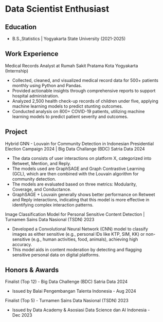# Data Scientist Enthusiast

## Education
- B.S.,Statistics | Yogyakarta State University (2021-2025)

## Work Experience
Medical Records Analyst at Rumah Sakit Pratama Kota Yogyakarta (Internship)
- Collected, cleaned, and visualized medical record data for 500+ patients monthly using Python and Pandas.
- Provided actionable insights through comprehensive reports to support hospital administration.
- Analyzed 2,500 health check-up records of children under five, applying machine learning models to predict stunting outcomes.
- Conducted analysis on 800+ COVID-19 patients, utilizing machine learning models to predict patient severity and outcomes.

## Project
Hybrid GNN - Louvain for Community Detection in Indonesian Presidential Election Campaign 2024 | Big Data Challange (BDC) Satria Data 2024
- The data consists of user interactions on platform X, categorized into Retweet, Mention, and Reply.
- The models used are GraphSAGE and Graph Contrastive Learning (GCL), which are then combined with the Louvain algorithm for community detection.
- The models are evaluated based on three metrics: Modularity, Coverage, and Conductance.
- GraphSAGE + Louvain generally shows better performance on Retweet and Reply interactions, indicating that this model is more effective in identifying complex interaction patterns.

Image Classification Model for Personal Sensitive Content Detection | Turnamen Sains Data Nasional (TSDN) 2023
- Developed a Convolutional Neural Network (CNN) model to classify images as either sensitive (e.g., personal IDs like KTP, SIM, KK) or non-sensitive (e.g., human activities, food, animals), achieving high accuracy. 
- This model aids in content moderation by detecting and flagging sensitive personal data on digital platforms.

## Honors & Awards
Finalist (Top 12) - Big Data Challenge (BDC) Satria Data 2024
- Issued by Balai Pengembangan Talenta Indonesia - Aug 2024

Finalist (Top 5) - Turnamen Sains Data Nasional (TSDN) 2023
- Issued by Data Academy & Asosiasi Data Science dan AI Indonesia - Dec 2023
